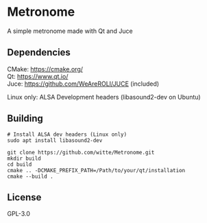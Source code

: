 # Metronome
A simple metronome made with Qt and Juce


## Dependencies
CMake: https://cmake.org/<br>
Qt:    https://www.qt.io/<br>
Juce:  https://github.com/WeAreROLI/JUCE (included)<br>

Linux only: ALSA Development headers (libasound2-dev on Ubuntu)


## Building

```
# Install ALSA dev headers (Linux only)
sudo apt install libasound2-dev

git clone https://github.com/witte/Metronome.git
mkdir build
cd build
cmake .. -DCMAKE_PREFIX_PATH=/Path/to/your/qt/installation
cmake --build .
```


## License
GPL-3.0

